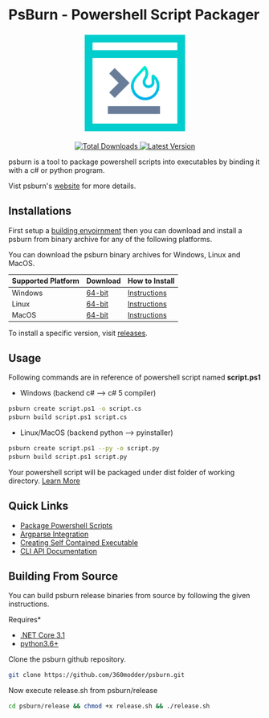 # PsBurn - Powershell Script Packager

<p align="center">
  <img src="docs/images/favicon.png" width="200"  height="200"/>
</p>

<p align="center">
  <a href="https://github.com/360modder/psburn/releases">
    <img src="https://img.shields.io/github/downloads/360modder/psburn/total.svg" alt="Total Downloads"/>
  </a>
  <a href="https://github.com/360modder/psburn/releases">
    <img src="https://img.shields.io/github/release/360modder/psburn.svg" alt="Latest Version"/>
  </a>
</p>

psburn is a tool to package powershell scripts into executables by binding it with a c# or python program.

Vist psburn's [website](https://360modder.github.io/psburn/) for more details.

## Installations

First setup a [building envoirnment](https://360modder.github.io/psburn/gettingstarted/installations/#building-envoirnments) then you can download and install a psburn from binary archive  for any of the following platforms.

You can download the psburn binary archives for Windows, Linux and MacOS.

| Supported Platform | Download                                                                                             | How to Install                  |
|--------------------|------------------------------------------------------------------------------------------------------|---------------------------------|
| Windows            | [64-bit](https://github.com/360modder/psburn/releases/download/v1.1.3/psburn.1.1.3.win-x64.zip)      | [Instructions][binary-archives] |
| Linux              | [64-bit](https://github.com/360modder/psburn/releases/download/v1.1.3/psburn.1.1.3.linux-x64.tar.gz) | [Instructions][binary-archives] |
| MacOS              | [64-bit](https://github.com/360modder/psburn/releases/download/v1.1.3/psburn.1.1.3.osx-x64.tar.gz)   | [Instructions][binary-archives] |

To install a specific version, visit [releases](https://github.com/360modder/psburn/releases).

[binary-archives]: https://360modder.github.io/psburn/gettingstarted/installations/#binary-archives
[packages]: https://360modder.github.io/psburn/gettingstarted/installations/#packages

## Usage

Following commands are in reference of powershell script named **script.ps1**

- Windows (backend c# --> c# 5 compiler)

```bash
psburn create script.ps1 -o script.cs
psburn build script.ps1 script.cs
```

- Linux/MacOS (backend python --> pyinstaller)

```bash
psburn create script.ps1 --py -o script.py
psburn build script.ps1 script.py
```

Your powershell script will be packaged under dist folder of working directory. [Learn More](https://360modder.github.io/psburn/gettingstarted/packagepsscripts/)

## Quick Links

- [Package Powershell Scripts](https://360modder.github.io/psburn/gettingstarted/packagepsscripts/)
- [Argparse Integration](https://360modder.github.io/psburn/gettingstarted/argparseintegration/)
- [Creating Self Contained Executable](https://360modder.github.io/psburn/usage/creatingselfcontainedexecutable/)
- [CLI API Documentation](https://360modder.github.io/psburn/documentation/create/)

## Building From Source

You can build psburn release binaries from source by following the given instructions.

Requires*

- [.NET Core 3.1](https://dotnet.microsoft.com/download/dotnet/3.1)
- [python3.6+](https://www.python.org/downloads/)

Clone the psburn github repository.

```bash
git clone https://github.com/360modder/psburn.git
```

Now execute release.sh from psburn/release

```bash
cd psburn/release && chmod +x release.sh && ./release.sh
```

